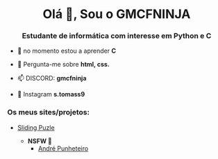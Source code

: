 <h1 align="center">Olá 👋, Sou o GMCFNINJA</h1>
<h3 align="center">Estudante de informática com interesse em Python e C</h3>

- 🌱 no momento estou a aprender **C**

- 💬 Pergunta-me sobre **html, css.**

- 📫 DISCORD: **gmcfninja**

- 📸 Instagram **s.tomass9**



### Os meus sites/projetos:

- [Sliding Puzle](https://gmcfninja.github.io/slide-puzle/)

  
  - **NSFW 🔞**
    - [André Punheteiro](https://gmcfninja.github.io/andre/)